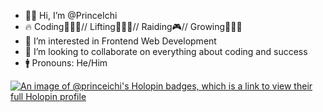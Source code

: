 - 👋🏽 Hi, I’m @PrinceIchi
- 🔥 Coding🧑🏽‍💻// Lifting🏋🏽‍♂️// Raiding🎮// Growing🧘🏽‍♂️
- 👀 I’m interested in Frontend Web Development
- 🔌 I’m looking to collaborate on everything about coding and success
- 🚹 Pronouns: He/Him

[![An image of @princeichi's Holopin badges, which is a link to view their full Holopin profile](https://holopin.me/princeichi)](https://holopin.io/@princeichi)

<!---
PrinceIchi/PrinceIchi is a ✨ special ✨ repository because its `README.md` (this file) appears on your GitHub profile.
You can click the Preview link to take a look at your changes.
--->
